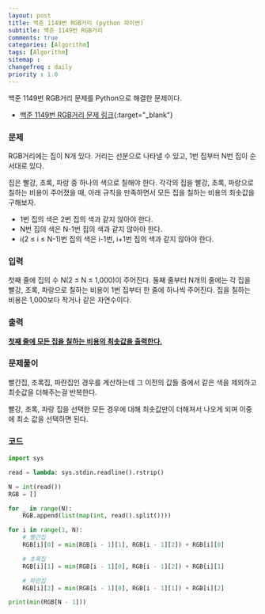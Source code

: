 ```yaml
---
layout: post
title: 백준 1149번 RGB거리 (python 파이썬)
subtitle: 백준 1149번 RGB거리
comments: true
categories: [Algorithm]
tags: [Algorithm]
sitemap :
changefreq : daily
priority : 1.0
---
```

백준 1149번 RGB거리 문제를 Python으로 해결한 문제이다.  

* [백준 1149번 RGB거리 문제 링크](https://www.acmicpc.net/problem/1149){:target="_blank"}


### 문제 
RGB거리에는 집이 N개 있다. 거리는 선분으로 나타낼 수 있고, 1번 집부터 N번 집이 순서대로 있다.

집은 빨강, 초록, 파랑 중 하나의 색으로 칠해야 한다. 각각의 집을 빨강, 초록, 파랑으로 칠하는 비용이 주어졌을 때, 아래 규칙을 만족하면서 모든 집을 칠하는 비용의 최솟값을 구해보자.

* 1번 집의 색은 2번 집의 색과 같지 않아야 한다.
* N번 집의 색은 N-1번 집의 색과 같지 않아야 한다.
* i(2 ≤ i ≤ N-1)번 집의 색은 i-1번, i+1번 집의 색과 같지 않아야 한다.

### 입력
첫째 줄에 집의 수 N(2 ≤ N ≤ 1,000)이 주어진다. 둘째 줄부터 N개의 줄에는 각 집을 빨강, 초록, 파랑으로 칠하는 비용이 1번 집부터 한 줄에 하나씩 주어진다. 집을 칠하는 비용은 1,000보다 작거나 같은 자연수이다.


### 출력
**<u>첫째 줄에 모든 집을 칠하는 비용의 최솟값을 출력한다.</u>**


### 문제풀이
빨간집, 초록집, 파란집인 경우를 계산하는데 그 이전의 값들 중에서 같은 색을 제외하고 최솟값을 더해주는걸 반복한다.
  
빨강, 초록, 파랑 집을 선택한 모든 경우에 대해 최솟값만이 더해져서 나오게 되며 이중에 최소 값을 선택하면 된다.

### 코드
```python
import sys

read = lambda: sys.stdin.readline().rstrip()

N = int(read())
RGB = []

for _ in range(N):
    RGB.append(list(map(int, read().split())))

for i in range(1, N):
    # 빨간집
    RGB[i][0] = min(RGB[i - 1][1], RGB[i - 1][2]) + RGB[i][0]

    # 초록집
    RGB[i][1] = min(RGB[i - 1][0], RGB[i - 1][2]) + RGB[i][1]

    # 파란집
    RGB[i][2] = min(RGB[i - 1][0], RGB[i - 1][1]) + RGB[i][2]

print(min(RGB[N - 1]))
```